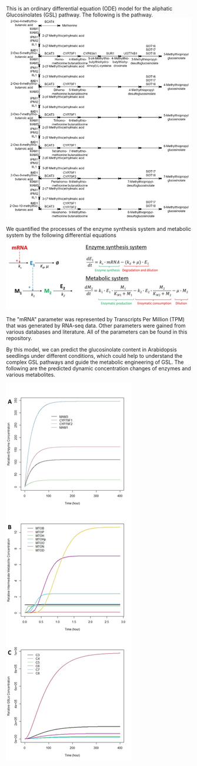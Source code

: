 This is an ordinary differential equation (ODE) model for the aliphatic Glucosinolates (GSL) pathway. The following is the pathway.
![TopologyGraph](assets/TopologyGraphAll.jpg)

We quantified the processes of the enzyme synthesis system and metabolic system by the following differential equations
![equations](assets/ODE.jpg)

The "mRNA" parameter was represented by Transcripts Per Million (TPM) that was generated by RNA-seq data. Other parameters were gained from various databases and literature. All of the parameters can be found in this repository.

By this model, we can predict the glucosinolate content in Arabidopsis seedlings under different conditions, which could help to understand the complex GSL pathways and guide the metabolic engineering of GSL. The following are the predicted dynamic concentration changes of enzymes and various metabolites.

![results](assets/SkeletonModel.jpg)

